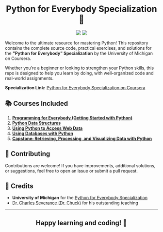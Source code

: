 <h1 align="center">Python for Everybody Specialization 🚀</h1>

<p align="center">
  <img src="https://img.shields.io/badge/year-2025-brightgreen">
  <img src="https://img.shields.io/badge/platform-coursera-blue">
</p>

Welcome to the ultimate resource for mastering Python! This repository contains the complete source code, practical exercises, and solutions for the **"Python for Everybody" Specialization** by the University of Michigan on Coursera.

Whether you're a beginner or looking to strengthen your Python skills, this repo is designed to help you learn by doing, with well-organized code and real-world assignments.

**Specialization Link:** [Python for Everybody Specialization on Coursera](https://www.coursera.org/specializations/python)

## 📚 Courses Included

1. [**Programming for Everybody (Getting Started with Python)**](https://www.coursera.org/learn/python?specialization=python)
2. [**Python Data Structures**](https://www.coursera.org/learn/python-data?specialization=python)
3. [**Using Python to Access Web Data**](https://www.coursera.org/learn/python-network-data?specialization=python)
4. [**Using Databases with Python**](https://www.coursera.org/learn/python-databases?specialization=python)
5. [**Capstone: Retrieving, Processing, and Visualizing Data with Python**](https://www.coursera.org/learn/python-data-visualization?specialization=python)

## 🤝 Contributing

Contributions are welcome! If you have improvements, additional solutions, or suggestions, feel free to open an issue or submit a pull request.

## 🙏 Credits

- **University of Michigan** for the [Python for Everybody Specialization](https://www.coursera.org/specializations/python)
- [Dr. Charles Severance (Dr. Chuck)](https://www.dr-chuck.com/) for his outstanding teaching

---

<h2 align="center">
Happy learning and coding! 🎉
</h2>